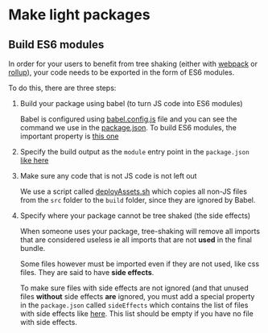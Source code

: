 # Make light packages

## Build ES6 modules

In order for your users to benefit from tree shaking (either with [webpack](https://webpack.js.org/guides/tree-shaking/) or [rollup](https://rollupjs.org/guide/en#tree-shaking)), your code needs to be exported in the form of ES6 modules.

To do this, there are three steps:

1. Build your package using babel (to turn JS code into ES6 modules)

   Babel is configured using [babel.config.js](../packages/atoms/babel.config.js) file and you can see the command we use in the [package.json](../packages/atoms/package.json#L24). To build ES6 modules, the important property is [this one](../packages/atoms/babel.config.js#L5)

2. Specify the build output as the `module` entry point in the `package.json` [like here](../packages/atoms/package.json#L6)
3. Make sure any code that is not JS code is not left out

   We use a script called [deployAssets.sh](../packages/atoms/deployAssets.sh) which copies all non-JS files from the `src` folder to the `build` folder, since they are ignored by Babel.

4. Specify where your package cannot be tree shaked (the side effects)

   When someone uses your package, tree-shaking will remove all imports that are
   considered useless ie all imports that are not **used** in the final bundle.

   Some files however must be imported even if they are not used, like css files.
   They are said to have **side effects**.

   To make sure files with side effects are not ignored (and that unused files
   **without** side effects **are** ignored, you must add a special property in
   the `package.json` called `sideEffects` which contains the list of files with
   side effects like [here](../packages/atoms/package.json#L7). This list should
   be empty if you have no file with side effects.
